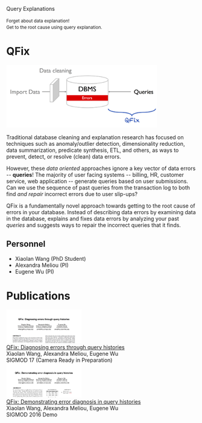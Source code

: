 <p class="header">
  Query Explanations
</p>
<p class="header">
<small>Forget about data explanation!  <br/>Get to the root cause using query explanation.  </small>
</p>



# QFix
<a name="qfix"></a>


<img width=400 src="./images/qfix.png"/>


Traditional database cleaning and explanation research has focused on techniques such as
anomaly/outlier detection, dimensionality reduction, data summarization, 
predicate synthesis, ETL, and others, as ways to prevent, detect, or resolve (clean) data errors.

However, these _data oriented_ approaches ignore a key vector of data errors -- **queries**!
The majority of user facing systems -- billing, HR, customer service, web application -- generate
queries based on user submissions.  Can we use the sequence of past queries from the transaction log
to both find _and repair_ incorrect errors due to user slip-ups?

QFix is a fundamentally novel approach towards getting to the root cause of errors in your database.
Instead of describing data errors by examining data in the database,
explains and fixes data errors by analyzing your past _queries_ and suggests ways to 
repair the incorrect queries that it finds.

## Personnel

* Xiaolan Wang (PhD Student)
* Alexandra Meliou (PI)
* Eugene Wu (PI)


# Publications

<div class="section" id="publications">

<div class="item">
  <div class="screenshot"><img src="./images/qfix_arxiv_paper.png" width=200/></div>
  <div class="text">
    <div class="title">
      <a href="./files/papers/qfix-sigmod17.pdf">
        QFix: Diagnosing errors through query histories
      </a>
    </div>
    <div class="authors">Xiaolan Wang, Alexandra Meliou, Eugene Wu</div>
    <div class="links">
      <span class="conf">SIGMOD 17 (Camera Ready in Preparation)</span>
    </div>
  </div>
  <div style="clear: both"></div>
</div>



<div class="item">
  <div class="screenshot"><img src="./images/previews/preview_qfix-sigmod16.png" width=200/></div>
  <div class="text">
    <div class="title">
      <a href="./files/papers/qfix-sigmod16.pdf">
        QFix: Demonstrating error diagnosis in query histories
      </a>
    </div>
    <div class="authors">Xiaolan Wang, Alexandra Meliou, Eugene Wu</div>
    <div class="links">
      <span class="conf">SIGMOD 2016 Demo</span>
    </div>
  </div>
  <div style="clear: both"></div>
</div>




